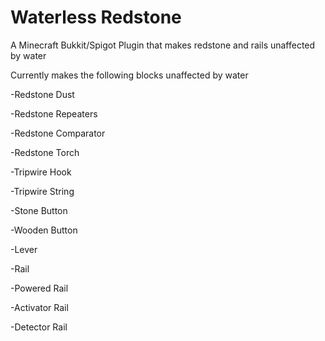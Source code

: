 # Waterless Redstone
A Minecraft Bukkit/Spigot Plugin that makes redstone and rails unaffected by water

Currently makes the following blocks unaffected by water

-Redstone Dust
    
-Redstone Repeaters
    
-Redstone Comparator
    
-Redstone Torch
    
-Tripwire Hook
    
-Tripwire String
    
-Stone Button
    
-Wooden Button
    
-Lever
    
-Rail
    
-Powered Rail
    
-Activator Rail
    
-Detector Rail
